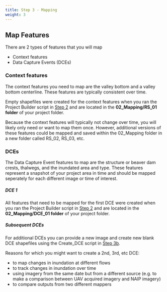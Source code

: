 ```yaml
---
title: Step 3 - Mapping
weight: 3
---
```


## Map Features

There are 2 types of features that you will map
- Context features
- Data Capture Events (DCEs)

### Context features
The context features you need to map are the valley bottom and a valley bottom centerline. These features are typically consistent over time. 

Empty shapefiles were created for the context features when you ran the Project Builder script in [Step 2](http://rim.riverscapes.xyz/Documentation/tool_users/2-Step2_createproject.html) and are located in the **02_Mapping/RS_01 folder** of your project folder.

Because the context features will typically not change over time, you will likely only need or want to map them once. However, additional versions of these features could be mapped and saved within the 02_Mapping folder in a new folder called RS_02, RS_03, etc.

### DCEs
The Data Capture Event features to map are the structure or beaver dam crests, thalwegs, and the inundated area and type. These features represent a snapshot of your project area in time and should be mapped seperately for each different image or time of interest.

##### DCE 1
All features that need to be mapped for the first DCE were created when you ran the Project Builder script in [Step 2](http://rim.riverscapes.xyz/Documentation/tool_users/2-Step2_createproject.html) and are located in the **02_Mapping/DCE_01 folder** of your project folder.

##### Subsequent DCEs
For additional DCEs you can provide a new image and create new blank DCE shapefiles using the Create_DCE script in [Step 3b](http://rim.riverscapes.xyz/Documentation/tool_users/3-Step3_Mapping/2-Step3b_newDCE.html). 

Reasons for which you might want to create a 2nd, 3rd, etc DCE:
- to map changes in inundation at different flows
- to track changes in inundation over time 
- using imagery from the same date but from a different source (e.g. to make a comparison between UAV acquired imagery and NAIP imagery)
- to compare outputs from two different mappers